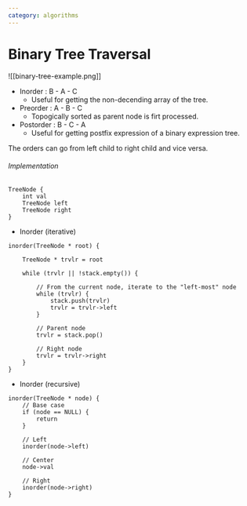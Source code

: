 ```yaml
---
category: algorithms
---
```


# Binary Tree Traversal

![[binary-tree-example.png]]

- Inorder : B - A - C
	- Useful for getting the non-decending array of the tree.
- Preorder : A - B - C
	- Topogically sorted as parent node is firt processed.
- Postorder : B - C - A
	- Useful for getting postfix expression of a binary expression tree.

The orders can go from left child to right child and vice versa.

###### Implementation
```
TreeNode {
	int val
	TreeNode left
	TreeNode right
}
```

- Inorder (iterative)
```
inorder(TreeNode * root) {

	TreeNode * trvlr = root
	
	while (trvlr || !stack.empty()) {
		
		// From the current node, iterate to the "left-most" node
		while (trvlr) {
			stack.push(trvlr)
			trvlr = trvlr->left
		}
		
		// Parent node
		trvlr = stack.pop()
		
		// Right node
		trvlr = trvlr->right
	}
}
```

- Inorder (recursive)
```
inorder(TreeNode * node) {
	// Base case
	if (node == NULL) {
		return
	}

	// Left
	inorder(node->left)
	
	// Center
	node->val
	
	// Right
	inorder(node->right)
}
```
